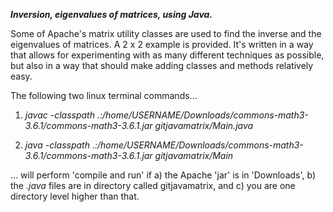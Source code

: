 **_Inversion, eigenvalues of matrices, using Java._**

Some of Apache's matrix utility classes are used to find the inverse and the eigenvalues of matrices.  A 2 x 2 example is provided.  It's written in a way that allows for experimenting with as many different techniques as possible, but also in a way that should make adding classes and methods relatively easy.


The following two linux terminal commands...

1. _javac -classpath .:/home/USERNAME/Downloads/commons-math3-3.6.1/commons-math3-3.6.1.jar gitjavamatrix/Main.java_

2. _java -classpath .:/home/USERNAME/Downloads/commons-math3-3.6.1/commons-math3-3.6.1.jar gitjavamatrix/Main_

... will perform 'compile and run' if a) the Apache 'jar' is in 'Downloads', b) the _.java_ files are in directory called gitjavamatrix, and c) you are one directory level higher than that. 
